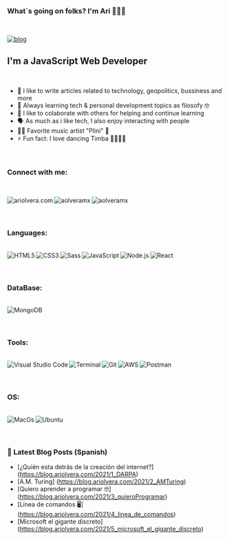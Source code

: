 ### What´s going on folks? I'm Ari 🙋🏻‍♂️

<br>

[![blog](https://img.shields.io/website?label=blog.ariolvera.com&style=for-the-badge&logo=appveyor&url=https%3A%2F%2Fblog.ariolvera.com)](https://blog.ariolvera.com)

## I'm a JavaScript Web Developer

<br>

- 🚀 I like to write articles related to technology, geopolitics, bussiness and more
- 🌳 Always learning tech & personal development topics as filosofy 🤓
- 👯 I like to colaborate with others for helping and continue learning
- 🗣 As much as i like tech, I also enjoy interacting with people
- 🤘🏻 Favorite music artist "Plini" 🎸
- ⚡ Fun fact: I love dancing Timba 💃🏻🕺🏻

<br>

### Connect with me:

<br>

[<img align="left" alt="ariolvera.com" src="https://img.icons8.com/fluency/48/000000/domain.png"/>][website]
[<img align="left" alt="aolveramx" src="https://img.icons8.com/color/48/000000/twitter--v1.png" />][twitter]
[<img align="left" alt="aolveramx" src="https://img.icons8.com/color/48/000000/linkedin.png" />][linkedin]

<br>
<br>
<br>

### Languages:

<br>

<img align="left" alt="HTML5" src="https://img.icons8.com/color/48/000000/html-5--v1.png" />
<img align="left" alt="CSS3" src="https://img.icons8.com/color/48/000000/css3.png" />
<img align="left" alt="Sass" src="https://img.icons8.com/color/48/000000/sass.png" />
<img align="left" alt="JavaScript" src="https://img.icons8.com/color/48/000000/javascript--v1.png" />
<img align="left" alt="Node.js" src="https://img.icons8.com/color/48/000000/nodejs.png" />
<img align="left" alt="React" src="https://img.icons8.com/office/40/000000/react.png" />

<br>
<br>
<br>

### DataBase:

<br>

<img align="left" alt="MongoDB" src="https://img.shields.io/badge/MongoDB-4EA94B?style=for-the-badge&logo=mongodb&logoColor=white" />

<br>
<br>
<br>

### Tools:

<br>

<img align="left" alt="Visual Studio Code" src="https://img.icons8.com/color/48/000000/visual-studio-code-2019.png" />
<img align="left" alt="Terminal" src="https://img.icons8.com/ios-filled/50/000000/console.png" />
<img align="left" alt="Git" src="https://img.icons8.com/color/48/000000/git.png" />
<img align="left" alt="AWS" src="https://img.icons8.com/windows/64/000000/amazon-web-services.png" />
<img align="left" alt="Postman" src="https://img.icons8.com/dusk/64/000000/postman-api.png" />

<br>
<br>
<br>

### OS:

<br>

<img align="left" alt="MacOs" src="https://img.shields.io/badge/mac%20os-000000?style=for-the-badge&logo=apple&logoColor=white" />
<img align="left" alt="Ubuntu" src="https://img.shields.io/badge/Ubuntu-E95420?style=for-the-badge&logo=ubuntu&logoColor=white" />
<br>
<br>
<br>

### 📕 Latest Blog Posts (Spanish)

- [¿Quién esta detrás de la creación del internet?] (https://blog.ariolvera.com/2021/1_DARPA)
- [A.M. Turing] (https://blog.ariolvera.com/2021/2_AMTuring)
- [Quiero aprender a programar 🤓] (https://blog.ariolvera.com/2021/3_quieroProgramar)
- [Línea de comandos 🖥] (https://blog.ariolvera.com/2021/4_linea_de_comandos)
- [Microsoft el gigante discreto] (https://blog.ariolvera.com/2021/5_microsoft_el_gigante_discreto)

<br />
<br />

[website]: https://ariolvera.com
[blog]: https://blog.ariolvera.com
[twitter]: https://twitter.com/ariolvera
[linkedin]: https://www.linkedin.com/in/aolveramx/
